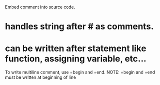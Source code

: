Embed comment into source code.
# handles string after # as comments.
# can be written after statement like function, assigning variable, etc...
To write multiline comment, use =begin and =end. 
NOTE: =begin and =end must be written at beginning of line
